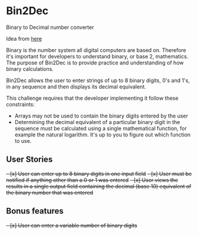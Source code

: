 # Bin2Dec

Binary to Decimal number converter

Idea from [here](https://github.com/florinpop17/app-ideas/blob/master/Projects/1-Beginner/Bin2Dec-App.md)

Binary is the number system all digital computers are based on.
Therefore it's important for developers to understand binary, or base 2,
mathematics. The purpose of Bin2Dec is to provide practice and
understanding of how binary calculations.

Bin2Dec allows the user to enter strings of up to 8 binary digits, 0's
and 1's, in any sequence and then displays its decimal equivalent.

This challenge requires that the developer implementing it follow these
constraints:

-   Arrays may not be used to contain the binary digits entered by the user
-   Determining the decimal equivalent of a particular binary digit in the
    sequence must be calculated using a single mathematical function, for
    example the natural logarithm. It's up to you to figure out which function
    to use.

## User Stories

~~-   [x] User can enter up to 8 binary digits in one input field~~
~~-   [x] User must be notified if anything other than a 0 or 1 was entered~~
~~-   [x] User views the results in a single output field containing the decimal (base 10) equivalent of the binary number that was entered~~

## Bonus features

~~-   [x] User can enter a variable number of binary digits~~
